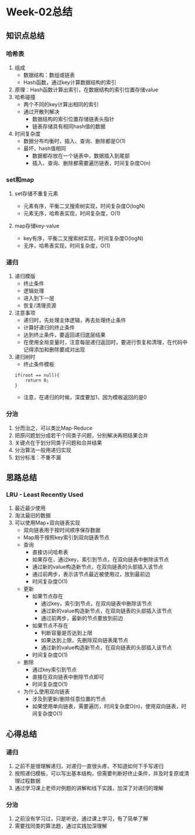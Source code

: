 # Week-02总结
## 知识点总结
### 哈希表
1. 组成
    - 数据结构：数组或链表
    - Hash函数，通过key计算数据结构的索引
2. 原理：Hash函数计算出索引，在数据结构的索引位置存储value
3. 哈希碰撞
    - 两个不同的key计算出相同的索引
    - 通过开散列解决
        - 数据结构的索引位置存储链表头指针
        - 链表存储具有相同hash值的数据
4. 时间复杂度
    - 数据分布均衡时，插入、查询、删除都是O(1)
    - 最坏，hash值相同
        - 数据都存放在一个链表中，数据插入到尾部
        - 插入、查询、删除都需要遍历链表，时间复杂度O(n)

### set和map
1. set存储不重复元素
    - 元素有序，平衡二叉搜索树实现，时间复杂度O(logN)
    - 元素无序，哈希表实现，时间复杂度，O(1)

2. map存储key-value
    - key有序，平衡二叉搜索树实现，时间复杂度O(logN)
    - 无序，哈希表实现，时间复杂度，O(1)

### 递归
1. 递归模版
    - 终止条件
    - 逻辑处理
    - 进入到下一层
    - 恢复/清理资源
2. 注意事项
    - 递归时，先处理主体逻辑，再去处理终止条件
    - 计算好递归的终止条件
    - 达到终止条件，要返回递归底层结果
    - 在使用全局变量时，注意每层递归返回时，要进行恢复和清理，在代码中记得添加和删除要成对出现
3. 递归树时
    - 终止条件模板
    ```
    if(root == null){
        return 0;
    }
   ```
    - 注意，在递归的时候，深度要加1，因为模板返回的是0

### 分治
1. 分而治之，可以类比Map-Reduce
2. 把原问题划分成若干个同类子问题，分别解决再把结果合并
3. 关键点在于划分同类子问题和合并结果
4. 分治算法一般用递归实现
5. 划分标准：不重不漏

## 思路总结
### LRU - Least Recently Used
1. 最近最少使用
2. 淘汰最旧的数据
3. 可以使用Map+双向链表实现
    - 双向链表用于按时间顺序保存数据
    - Map用于按照key索引到双向链表节点
    - 查询
        - 直接访问哈希表
        - 如果存在，通过key，索引到节点，在双向链表中删除该节点
        - 通过新的value构造新节点，在双向链表的头部插入该节点
        - 通过前两步，表示该节点最近被使用过，放到最前边
        - 时间复杂度O(1)
    - 更新
        - 如果节点存在
            - 通过key，索引到节点，在双向链表中删除该节点
            - 通过新的value构造新节点，在双向链表的头部插入该节点
            - 通过前两步，最新的节点要放到前边
        - 如果节点不存在
            - 判断容量是否达到上限
            - 如果达到上限，先删除双向链表尾节点
            - 通过新的value构造新节点，在双向链表的头部插入该节点
        - 时间复杂度O(1)
    - 删除
        - 通过key索引到节点
        - 直接在双向链表中删除节点即可
        - 时间复杂度O(1)
    - 为什么使用双向链表
        - 涉及到更新/删除任意位置的节点
        - 如果使用单向链表，需要遍历，时间复杂度O(n)，使用双向链表，时间复杂度O(1)
        
## 心得总结
### 递归
1. 之前不是很理解递归，对递归一直很头疼，不知道如何下手写递归
2. 按照递归模板，可以写出基本结构，但需要判断好终止条件，并及时复原或清理过程数据
3. 通过学习课上老师对例题的讲解和线下实践，加深了对递归的理解
### 分治
1. 之前没有学习过，只是听说，通过课上学习，有了简单了解
2. 需要找同类的算法题，通过实践加深理解
